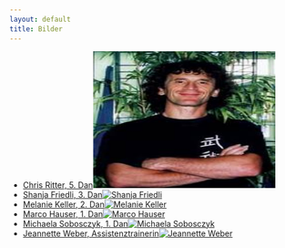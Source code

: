 ```yaml
---
layout: default
title: Bilder
---
```


<ul class="small-block-grid-1 medium-block-grid-2 large-block-grid-3">
<li><a href="" class="button-contact-place" title="Turnier 2013">Chris Ritter, 5. Dan<img src="/images/chris-ritter.jpg" width="320" height="240" alt="Chris Ritter"></a></li>
<li><a href="" class="button-contact-place" title="Turnier 2014">Shanja Friedli, 3. Dan<img src="/images/shanja-friedli.jpg" width="320" height="240" alt="Shanja Friedli"></a></li>
<li><a href="" class="button-contact-place" title="Turnier 2014">Melanie Keller, 2. Dan<img src="/images/melanie-keller.jpg" width="320" height="240" alt="Melanie Keller"></a></li>
<li><a href="" class="button-contact-place" title="Turnier 2014">Marco Hauser, 1. Dan<img src="/images/marco-hauser.jpg" width="320" height="240" alt="Marco Hauser"></a></li>
<li><a href="" class="button-contact-place" title="Turnier 2014">Michaela Sobosczyk, 1. Dan<img src="/images/michi-sobo.jpg" width="320" height="240" alt="Michaela Sobosczyk"></a></li>
<li><a href="" class="button-contact-place" title="Turnier 2014">Jeannette Weber, Assistenztrainerin<img src="/images/jeannette-weber.jpg" width="320" height="240" alt="Jeannette Weber"></a></li>
</ul>